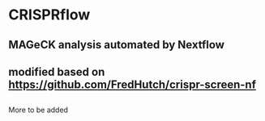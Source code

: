 # CRISPRflow
## MAGeCK analysis automated by Nextflow
## modified based on https://github.com/FredHutch/crispr-screen-nf
## 
More to be added
